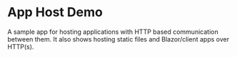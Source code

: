 # App Host Demo

A sample app for hosting applications with HTTP based communication between them. It also shows hosting static files and Blazor/client apps over HTTP(s).

